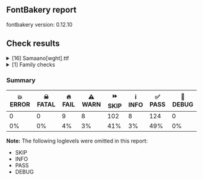 ## FontBakery report

fontbakery version: 0.12.10





## Check results



<details><summary>[16] Samaano[wght].ttf</summary>
<div>
<details>
    <summary>🔥 <b>FAIL</b> Name table records must not have trailing spaces. <a href="https://fontbakery.readthedocs.io/en/stable/fontbakery/checks/universal.html#"></a></summary>
    <div>







* 🔥 **FAIL** <p>Name table record with key = (3, 1, 1033, 10) has trailing spaces that must be removed: 'A Monspace[...]ents only '</p>
 [code: trailing-space]



</div>
</details>

<details>
    <summary>🔥 <b>FAIL</b> Glyph names are all valid? <a href="https://fontbakery.readthedocs.io/en/stable/fontbakery/checks/universal.glyphnames.html#"></a></summary>
    <div>







* 🔥 **FAIL** <p>The following glyph names do not comply with naming conventions: ka-deva</p>
<p>A glyph name must be entirely comprised of characters from the following set: A-Z a-z 0-9 .(period) <em>(underscore). A glyph name must not start with a digit or period. There are a few exceptions such as the special glyph &quot;.notdef&quot;. The glyph names &quot;twocents&quot;, &quot;a1&quot;, and &quot;</em>&quot; are all valid, while &quot;2cents&quot; and &quot;.twocents&quot; are not.</p>
 [code: found-invalid-names]



</div>
</details>

<details>
    <summary>🔥 <b>FAIL</b> Font contains glyphs for whitespace characters? <a href="https://fontbakery.readthedocs.io/en/stable/fontbakery/checks/universal.glyphset.html#"></a></summary>
    <div>







* 🔥 **FAIL** <p>Whitespace glyph missing for codepoint 0x00A0.</p>
 [code: missing-whitespace-glyph-0x00A0]



</div>
</details>

<details>
    <summary>🔥 <b>FAIL</b> Shapes languages in all GF glyphsets. <a href="https://fontbakery.readthedocs.io/en/stable/fontbakery/checks/googlefonts.glyphset.html#"></a></summary>
    <div>







* 🔥 **FAIL** <p>No GF glyphset was found to be supported &gt;80%, so language shaping support couldn't get checked.</p>
 [code: no-glyphset-supported]



</div>
</details>

<details>
    <summary>🔥 <b>FAIL</b> Copyright notices match canonical pattern in fonts <a href="https://fontbakery.readthedocs.io/en/stable/fontbakery/checks/googlefonts.copyright.html#"></a></summary>
    <div>







* 🔥 **FAIL** <p>Name Table entry: Copyright notices should match a pattern similar to:</p>
<p>&quot;Copyright 2020 The Familyname Project Authors (git url)&quot;</p>
<p>But instead we have got:</p>
<p>&quot;Copyright (c) 2024, Samaano Font Authors (<a href="https://github.com/mitradranirban/samaano-fonts">https://github.com/mitradranirban/samaano-fonts</a>)&quot;</p>
 [code: bad-notice-format]



</div>
</details>

<details>
    <summary>🔥 <b>FAIL</b> Check Google Fonts glyph coverage. <a href="https://fontbakery.readthedocs.io/en/stable/fontbakery/checks/googlefonts.glyphset.html#"></a></summary>
    <div>







* 🔥 **FAIL** <p>Missing required codepoints:</p>
<pre><code>- 0x00A0 (NO-BREAK SPACE)


- 0x00A1 (INVERTED EXCLAMATION MARK)


- 0x00A2 (CENT SIGN)


- 0x00A3 (POUND SIGN)


- 0x00A5 (YEN SIGN)


- 0x00A7 (SECTION SIGN)


- 0x00A8 (DIAERESIS)


- 0x00A9 (COPYRIGHT SIGN)


- 0x00AA (FEMININE ORDINAL INDICATOR)


- 0x00AB (LEFT-POINTING DOUBLE ANGLE QUOTATION MARK)


- 0x00AE (REGISTERED SIGN)


- 0x00AF (MACRON)


- 0x00B0 (DEGREE SIGN)


- 0x00B4 (ACUTE ACCENT)


- 0x00B6 (PILCROW SIGN)


- 0x00B7 (MIDDLE DOT)


- 0x00B8 (CEDILLA)


- 0x00BA (MASCULINE ORDINAL INDICATOR)


- 0x00BB (RIGHT-POINTING DOUBLE ANGLE QUOTATION MARK)


- 0x00BF (INVERTED QUESTION MARK)


- 0x00C0 (LATIN CAPITAL LETTER A WITH GRAVE)


- 0x00C1 (LATIN CAPITAL LETTER A WITH ACUTE)


- 0x00C2 (LATIN CAPITAL LETTER A WITH CIRCUMFLEX)


- 0x00C3 (LATIN CAPITAL LETTER A WITH TILDE)


- 0x00C4 (LATIN CAPITAL LETTER A WITH DIAERESIS)


- 0x00C5 (LATIN CAPITAL LETTER A WITH RING ABOVE)


- 0x00C6 (LATIN CAPITAL LETTER AE)


- 0x00C7 (LATIN CAPITAL LETTER C WITH CEDILLA)


- 0x00C8 (LATIN CAPITAL LETTER E WITH GRAVE)


- 0x00C9 (LATIN CAPITAL LETTER E WITH ACUTE)


- 0x00CA (LATIN CAPITAL LETTER E WITH CIRCUMFLEX)


- 0x00CB (LATIN CAPITAL LETTER E WITH DIAERESIS)


- 0x00CC (LATIN CAPITAL LETTER I WITH GRAVE)


- 0x00CD (LATIN CAPITAL LETTER I WITH ACUTE)


- 0x00CE (LATIN CAPITAL LETTER I WITH CIRCUMFLEX)


- 0x00CF (LATIN CAPITAL LETTER I WITH DIAERESIS)


- 0x00D0 (LATIN CAPITAL LETTER ETH)


- 0x00D1 (LATIN CAPITAL LETTER N WITH TILDE)


- 0x00D2 (LATIN CAPITAL LETTER O WITH GRAVE)


- 0x00D3 (LATIN CAPITAL LETTER O WITH ACUTE)


- 0x00D4 (LATIN CAPITAL LETTER O WITH CIRCUMFLEX)


- 0x00D5 (LATIN CAPITAL LETTER O WITH TILDE)


- 0x00D6 (LATIN CAPITAL LETTER O WITH DIAERESIS)


- 0x00D7 (MULTIPLICATION SIGN)


- 0x00D8 (LATIN CAPITAL LETTER O WITH STROKE)


- 0x00D9 (LATIN CAPITAL LETTER U WITH GRAVE)


- 0x00DA (LATIN CAPITAL LETTER U WITH ACUTE)


- 0x00DB (LATIN CAPITAL LETTER U WITH CIRCUMFLEX)


- 0x00DC (LATIN CAPITAL LETTER U WITH DIAERESIS)


- 0x00DD (LATIN CAPITAL LETTER Y WITH ACUTE)


- 0x00DE (LATIN CAPITAL LETTER THORN)


- 0x00DF (LATIN SMALL LETTER SHARP S)


- 0x00E0 (LATIN SMALL LETTER A WITH GRAVE)


- 0x00E1 (LATIN SMALL LETTER A WITH ACUTE)


- 0x00E2 (LATIN SMALL LETTER A WITH CIRCUMFLEX)


- 0x00E3 (LATIN SMALL LETTER A WITH TILDE)


- 0x00E4 (LATIN SMALL LETTER A WITH DIAERESIS)


- 0x00E5 (LATIN SMALL LETTER A WITH RING ABOVE)


- 0x00E6 (LATIN SMALL LETTER AE)


- 0x00E7 (LATIN SMALL LETTER C WITH CEDILLA)


- 0x00E8 (LATIN SMALL LETTER E WITH GRAVE)


- 0x00E9 (LATIN SMALL LETTER E WITH ACUTE)


- 0x00EA (LATIN SMALL LETTER E WITH CIRCUMFLEX)


- 0x00EB (LATIN SMALL LETTER E WITH DIAERESIS)


- 0x00EC (LATIN SMALL LETTER I WITH GRAVE)


- 0x00ED (LATIN SMALL LETTER I WITH ACUTE)


- 0x00EE (LATIN SMALL LETTER I WITH CIRCUMFLEX)


- 0x00EF (LATIN SMALL LETTER I WITH DIAERESIS)


- 0x00F0 (LATIN SMALL LETTER ETH)


- 0x00F1 (LATIN SMALL LETTER N WITH TILDE)


- 0x00F2 (LATIN SMALL LETTER O WITH GRAVE)


- 0x00F3 (LATIN SMALL LETTER O WITH ACUTE)


- 0x00F4 (LATIN SMALL LETTER O WITH CIRCUMFLEX)


- 0x00F5 (LATIN SMALL LETTER O WITH TILDE)


- 0x00F6 (LATIN SMALL LETTER O WITH DIAERESIS)


- 0x00F7 (DIVISION SIGN)


- 0x00F8 (LATIN SMALL LETTER O WITH STROKE)


- 0x00F9 (LATIN SMALL LETTER U WITH GRAVE)


- 0x00FA (LATIN SMALL LETTER U WITH ACUTE)


- 0x00FB (LATIN SMALL LETTER U WITH CIRCUMFLEX)


- 0x00FC (LATIN SMALL LETTER U WITH DIAERESIS)


- 0x00FD (LATIN SMALL LETTER Y WITH ACUTE)


- 0x00FE (LATIN SMALL LETTER THORN)


- 0x00FF (LATIN SMALL LETTER Y WITH DIAERESIS)


- 0x0100 (LATIN CAPITAL LETTER A WITH MACRON)


- 0x0101 (LATIN SMALL LETTER A WITH MACRON)


- 0x0102 (LATIN CAPITAL LETTER A WITH BREVE)


- 0x0103 (LATIN SMALL LETTER A WITH BREVE)


- 0x0104 (LATIN CAPITAL LETTER A WITH OGONEK)


- 0x0105 (LATIN SMALL LETTER A WITH OGONEK)


- 0x0106 (LATIN CAPITAL LETTER C WITH ACUTE)


- 0x0107 (LATIN SMALL LETTER C WITH ACUTE)


- 0x010A (LATIN CAPITAL LETTER C WITH DOT ABOVE)


- 0x010B (LATIN SMALL LETTER C WITH DOT ABOVE)


- 0x010C (LATIN CAPITAL LETTER C WITH CARON)


- 0x010D (LATIN SMALL LETTER C WITH CARON)


- 0x010E (LATIN CAPITAL LETTER D WITH CARON)


- 0x010F (LATIN SMALL LETTER D WITH CARON)


- 0x0110 (LATIN CAPITAL LETTER D WITH STROKE)


- 0x0111 (LATIN SMALL LETTER D WITH STROKE)


- 0x0112 (LATIN CAPITAL LETTER E WITH MACRON)


- 0x0113 (LATIN SMALL LETTER E WITH MACRON)


- 0x0116 (LATIN CAPITAL LETTER E WITH DOT ABOVE)


- 0x0117 (LATIN SMALL LETTER E WITH DOT ABOVE)


- 0x0118 (LATIN CAPITAL LETTER E WITH OGONEK)


- 0x0119 (LATIN SMALL LETTER E WITH OGONEK)


- 0x011A (LATIN CAPITAL LETTER E WITH CARON)


- 0x011B (LATIN SMALL LETTER E WITH CARON)


- 0x011E (LATIN CAPITAL LETTER G WITH BREVE)


- 0x011F (LATIN SMALL LETTER G WITH BREVE)


- 0x0120 (LATIN CAPITAL LETTER G WITH DOT ABOVE)


- 0x0121 (LATIN SMALL LETTER G WITH DOT ABOVE)


- 0x0122 (LATIN CAPITAL LETTER G WITH CEDILLA)


- 0x0123 (LATIN SMALL LETTER G WITH CEDILLA)


- 0x0126 (LATIN CAPITAL LETTER H WITH STROKE)


- 0x0127 (LATIN SMALL LETTER H WITH STROKE)


- 0x012A (LATIN CAPITAL LETTER I WITH MACRON)


- 0x012B (LATIN SMALL LETTER I WITH MACRON)


- 0x012E (LATIN CAPITAL LETTER I WITH OGONEK)


- 0x012F (LATIN SMALL LETTER I WITH OGONEK)


- 0x0130 (LATIN CAPITAL LETTER I WITH DOT ABOVE)


- 0x0131 (LATIN SMALL LETTER DOTLESS I)


- 0x0136 (LATIN CAPITAL LETTER K WITH CEDILLA)


- 0x0137 (LATIN SMALL LETTER K WITH CEDILLA)


- 0x0139 (LATIN CAPITAL LETTER L WITH ACUTE)


- 0x013A (LATIN SMALL LETTER L WITH ACUTE)


- 0x013B (LATIN CAPITAL LETTER L WITH CEDILLA)


- 0x013C (LATIN SMALL LETTER L WITH CEDILLA)


- 0x013D (LATIN CAPITAL LETTER L WITH CARON)


- 0x013E (LATIN SMALL LETTER L WITH CARON)


- 0x0141 (LATIN CAPITAL LETTER L WITH STROKE)


- 0x0142 (LATIN SMALL LETTER L WITH STROKE)


- 0x0143 (LATIN CAPITAL LETTER N WITH ACUTE)


- 0x0144 (LATIN SMALL LETTER N WITH ACUTE)


- 0x0145 (LATIN CAPITAL LETTER N WITH CEDILLA)


- 0x0146 (LATIN SMALL LETTER N WITH CEDILLA)


- 0x0147 (LATIN CAPITAL LETTER N WITH CARON)


- 0x0148 (LATIN SMALL LETTER N WITH CARON)


- 0x0150 (LATIN CAPITAL LETTER O WITH DOUBLE ACUTE)


- 0x0151 (LATIN SMALL LETTER O WITH DOUBLE ACUTE)


- 0x0152 (LATIN CAPITAL LIGATURE OE)


- 0x0153 (LATIN SMALL LIGATURE OE)


- 0x0154 (LATIN CAPITAL LETTER R WITH ACUTE)


- 0x0155 (LATIN SMALL LETTER R WITH ACUTE)


- 0x0158 (LATIN CAPITAL LETTER R WITH CARON)


- 0x0159 (LATIN SMALL LETTER R WITH CARON)


- 0x015A (LATIN CAPITAL LETTER S WITH ACUTE)


- 0x015B (LATIN SMALL LETTER S WITH ACUTE)


- 0x015E (LATIN CAPITAL LETTER S WITH CEDILLA)


- 0x015F (LATIN SMALL LETTER S WITH CEDILLA)


- 0x0160 (LATIN CAPITAL LETTER S WITH CARON)


- 0x0161 (LATIN SMALL LETTER S WITH CARON)


- 0x0164 (LATIN CAPITAL LETTER T WITH CARON)


- 0x0165 (LATIN SMALL LETTER T WITH CARON)


- 0x016A (LATIN CAPITAL LETTER U WITH MACRON)


- 0x016B (LATIN SMALL LETTER U WITH MACRON)


- 0x016E (LATIN CAPITAL LETTER U WITH RING ABOVE)


- 0x016F (LATIN SMALL LETTER U WITH RING ABOVE)


- 0x0170 (LATIN CAPITAL LETTER U WITH DOUBLE ACUTE)


- 0x0171 (LATIN SMALL LETTER U WITH DOUBLE ACUTE)


- 0x0172 (LATIN CAPITAL LETTER U WITH OGONEK)


- 0x0173 (LATIN SMALL LETTER U WITH OGONEK)


- 0x0174 (LATIN CAPITAL LETTER W WITH CIRCUMFLEX)


- 0x0175 (LATIN SMALL LETTER W WITH CIRCUMFLEX)


- 0x0176 (LATIN CAPITAL LETTER Y WITH CIRCUMFLEX)


- 0x0177 (LATIN SMALL LETTER Y WITH CIRCUMFLEX)


- 0x0178 (LATIN CAPITAL LETTER Y WITH DIAERESIS)


- 0x0179 (LATIN CAPITAL LETTER Z WITH ACUTE)


- 0x017A (LATIN SMALL LETTER Z WITH ACUTE)


- 0x017B (LATIN CAPITAL LETTER Z WITH DOT ABOVE)


- 0x017C (LATIN SMALL LETTER Z WITH DOT ABOVE)


- 0x017D (LATIN CAPITAL LETTER Z WITH CARON)


- 0x017E (LATIN SMALL LETTER Z WITH CARON)


- 0x0218 (LATIN CAPITAL LETTER S WITH COMMA BELOW)


- 0x0219 (LATIN SMALL LETTER S WITH COMMA BELOW)


- 0x021A (LATIN CAPITAL LETTER T WITH COMMA BELOW)


- 0x021B (LATIN SMALL LETTER T WITH COMMA BELOW)


- 0x0237 (LATIN SMALL LETTER DOTLESS J)


- 0x02C6 (MODIFIER LETTER CIRCUMFLEX ACCENT)


- 0x02C7 (CARON)


- 0x02D8 (BREVE)


- 0x02D9 (DOT ABOVE)


- 0x02DA (RING ABOVE)


- 0x02DB (OGONEK)


- 0x02DC (SMALL TILDE)


- 0x02DD (DOUBLE ACUTE ACCENT)


- 0x0300 (COMBINING GRAVE ACCENT)


- 0x0301 (COMBINING ACUTE ACCENT)


- 0x0302 (COMBINING CIRCUMFLEX ACCENT)


- 0x0303 (COMBINING TILDE)


- 0x0304 (COMBINING MACRON)


- 0x0306 (COMBINING BREVE)


- 0x0307 (COMBINING DOT ABOVE)


- 0x0308 (COMBINING DIAERESIS)


- 0x030A (COMBINING RING ABOVE)


- 0x030B (COMBINING DOUBLE ACUTE ACCENT)


- 0x030C (COMBINING CARON)


- 0x0326 (COMBINING COMMA BELOW)


- 0x0327 (COMBINING CEDILLA)


- 0x0328 (COMBINING OGONEK)


- 0x1E80 (LATIN CAPITAL LETTER W WITH GRAVE)


- 0x1E81 (LATIN SMALL LETTER W WITH GRAVE)


- 0x1E82 (LATIN CAPITAL LETTER W WITH ACUTE)


- 0x1E83 (LATIN SMALL LETTER W WITH ACUTE)


- 0x1E84 (LATIN CAPITAL LETTER W WITH DIAERESIS)


- 0x1E85 (LATIN SMALL LETTER W WITH DIAERESIS)


- 0x1E9E (LATIN CAPITAL LETTER SHARP S)


- 0x1EF2 (LATIN CAPITAL LETTER Y WITH GRAVE)


- 0x1EF3 (LATIN SMALL LETTER Y WITH GRAVE)


- 0x2013 (EN DASH)


- 0x2014 (EM DASH)


- 0x2018 (LEFT SINGLE QUOTATION MARK)


- 0x2019 (RIGHT SINGLE QUOTATION MARK)


- 0x201A (SINGLE LOW-9 QUOTATION MARK)


- 0x201C (LEFT DOUBLE QUOTATION MARK)


- 0x201D (RIGHT DOUBLE QUOTATION MARK)


- 0x201E (DOUBLE LOW-9 QUOTATION MARK)


- 0x2022 (BULLET)


- 0x2026 (HORIZONTAL ELLIPSIS)


- 0x2039 (SINGLE LEFT-POINTING ANGLE QUOTATION MARK)


- 0x203A (SINGLE RIGHT-POINTING ANGLE QUOTATION MARK)


- 0x20AC (EURO SIGN)


- 0x2122 (TRADE MARK SIGN)


- 0x2212 (MINUS SIGN)
</code></pre>
 [code: missing-codepoints]



</div>
</details>

<details>
    <summary>🔥 <b>FAIL</b> Version format is correct in 'name' table? <a href="https://fontbakery.readthedocs.io/en/stable/fontbakery/checks/googlefonts.name.html#"></a></summary>
    <div>







* 🔥 **FAIL** <p>The NameID.VERSION_STRING (nameID=5) value must follow the pattern &quot;Version X.Y&quot; with X.Y greater than or equal to 1.000. Current version string is: &quot;Version 0.001&quot;</p>
 [code: bad-version-strings]



</div>
</details>

<details>
    <summary>🔥 <b>FAIL</b> Check font follows the Google Fonts vertical metric schema <a href="https://fontbakery.readthedocs.io/en/stable/fontbakery/checks/googlefonts.vmetrics.html#"></a></summary>
    <div>







* 🔥 **FAIL** <p>The sum of hhea.ascender + abs(hhea.descender) + hhea.lineGap is 2048 when it should be at least 2457</p>
 [code: bad-hhea-range]



</div>
</details>

<details>
    <summary>⚠️ <b>WARN</b> Does GPOS table have kerning information? This check skips monospaced fonts as defined by post.isFixedPitch value <a href="https://fontbakery.readthedocs.io/en/stable/fontbakery/checks/opentype.gpos.html#"></a></summary>
    <div>







* ⚠️ **WARN** <p>GPOS table lacks kerning information.</p>
 [code: lacks-kern-info]



</div>
</details>

<details>
    <summary>⚠️ <b>WARN</b> Detect any interpolation issues in the font. <a href="https://fontbakery.readthedocs.io/en/stable/fontbakery/checks/universal.html#"></a></summary>
    <div>







* ⚠️ **WARN** <p>Interpolation issues were found in the font:</p>
<pre><code>- Contour 0 start point differs in glyph 'braceright' between location wght=100 and location wght=900

- Contour 1 start point differs in glyph 'braceright' between location wght=100 and location wght=900

- Contour 2 start point differs in glyph 'braceright' between location wght=100 and location wght=900

- Contour 3 start point differs in glyph 'braceright' between location wght=100 and location wght=900

- Contour 4 start point differs in glyph 'braceright' between location wght=100 and location wght=900

- Contour 5 start point differs in glyph 'braceright' between location wght=100 and location wght=900
</code></pre>
 [code: interpolation-issues]



</div>
</details>

<details>
    <summary>⚠️ <b>WARN</b> Validate size, and resolution of article images, and ensure article page has minimum length and includes visual assets. <a href="https://fontbakery.readthedocs.io/en/stable/fontbakery/checks/googlefonts.article.html#"></a></summary>
    <div>







* ⚠️ **WARN** <p>Family metadata at fonts/variable does not have an article.</p>
 [code: lacks-article]



</div>
</details>

<details>
    <summary>⚠️ <b>WARN</b> Check for codepoints not covered by METADATA subsets. <a href="https://fontbakery.readthedocs.io/en/stable/fontbakery/checks/googlefonts.subsets.html#"></a></summary>
    <div>







* ⚠️ **WARN** <p>The following codepoints supported by the font are not covered by
any subsets defined in the font's metadata file, and will never
be served. You can solve this by either manually adding additional
subset declarations to METADATA.pb, or by editing the glyphset
definitions.</p>
<ul>
<li>U+0020 SPACE: try adding one of: kaithi, elbasan, tagalog, thai, soyombo, sogdian, latin, rejang, old-permic, gujarati, cyrillic, lycian, malayalam, toto, nandinagari, ottoman-siyaq-numbers, elymaic, hebrew, nushu, anatolian-hieroglyphs, canadian-aboriginal, manichaean, medefaidrin, tai-tham, linear-a, signwriting, warang-citi, hanunoo, mandaic, old-hungarian, dogra, old-persian, saurashtra, chinese-hongkong, japanese, pahawh-hmong, bassa-vah, tifinagh, nag-mundari, kharoshthi, runic, linear-b, duployan, kana-extended, mende-kikakui, limbu, vithkuqi, sora-sompeng, shavian, balinese, sinhala, gunjala-gondi, tagbanwa, meroitic-cursive, cyrillic-ext, telugu, georgian, chakma, ethiopic, meroitic, kannada, symbols, khojki, hatran, new-tai-lue, syriac, meroitic-hieroglyphs, ahom, coptic, dives-akuru, old-south-arabian, buginese, osage, old-north-arabian, imperial-aramaic, znamenny, kayah-li, takri, deseret, inscriptional-pahlavi, kawi, ogham, lepcha, cham, javanese, caucasian-albanian, lao, newa, devanagari, bhaiksuki, yi, nabataean, psalter-pahlavi, carian, meetei-mayek, sharada, cuneiform, tai-viet, avestan, masaram-gondi, phoenician, khitan-small-script, tirhuta, greek, egyptian-hieroglyphs, indic-siyaq-numbers, cypriot, batak, armenian, tangsa, inscriptional-parthian, greek-ext, korean, brahmi, thaana, gothic, palmyrene, modi, chorasmian, osmanya, siddham, mayan-numerals, miao, wancho, nko, cherokee, myanmar, zanabazar-square, arabic, ugaritic, oriya, buhid, latin-ext, lydian, syloti-nagri, multani, vai, mro, sundanese, old-sogdian, old-uyghur, grantha, cypro-minoan, tibetan, bengali, khudawadi, vietnamese, adlam, marchen, gurmukhi, mongolian, tamil, bamum, chinese-simplified, glagolitic, hanifi-rohingya, tamil-supplement, math, music, makasar, pau-cin-hau, nyiakeng-puachue-hmong, mahajani, braille, yezidi, ol-chiki, chinese-traditional, tai-le, old-turkic, lisu, samaritan, tangut, phags-pa, old-italic</li>
<li>U+0021 EXCLAMATION MARK: try adding one of: latin, adlam, cham, thaana, mongolian, syriac, gunjala-gondi, math, masaram-gondi</li>
<li>U+0022 QUOTATION MARK: try adding one of: latin, wancho, adlam, cham, mongolian, math, masaram-gondi</li>
<li>U+0023 NUMBER SIGN: try adding one of: adlam, math, latin, symbols</li>
<li>U+0024 DOLLAR SIGN: try adding one of: adlam, math, latin</li>
<li>U+0025 PERCENT SIGN: try adding one of: latin, adlam, gunjala-gondi, math, masaram-gondi</li>
<li>U+0026 AMPERSAND: try adding one of: adlam, math, latin</li>
<li>U+0027 APOSTROPHE: try adding one of: latin, wancho, adlam, cham, warang-citi, gunjala-gondi, math, masaram-gondi</li>
<li>U+0028 LEFT PARENTHESIS: try adding one of: latin, wancho, adlam, cham, thaana, mongolian, syriac, gunjala-gondi, math, masaram-gondi</li>
<li>U+0029 RIGHT PARENTHESIS: try adding one of: latin, wancho, adlam, cham, thaana, mongolian, syriac, gunjala-gondi, math, masaram-gondi</li>
<li>U+002A ASTERISK: try adding one of: latin, adlam, symbols, syriac, gunjala-gondi, math, masaram-gondi</li>
<li>U+002B PLUS SIGN: try adding one of: latin, adlam, syriac, gunjala-gondi, math, masaram-gondi</li>
<li>U+002C COMMA: try adding one of: latin, wancho, adlam, cham, thaana, nushu, gunjala-gondi, math, coptic, masaram-gondi</li>
<li>U+002D HYPHEN-MINUS: try adding one of: kaithi, kharoshthi, sundanese, sora-sompeng, gunjala-gondi, masaram-gondi, latin, adlam, mongolian, syriac, hebrew, nushu, armenian, coptic, kayah-li, math, wancho, cham, lisu</li>
<li>U+002E FULL STOP: try adding one of: latin, math, wancho, adlam, cham, thaana, syriac, nushu, gunjala-gondi, avestan, coptic, masaram-gondi</li>
<li>U+002F SOLIDUS: try adding one of: latin, wancho, adlam, cham, syriac, gunjala-gondi, math, masaram-gondi</li>
<li>U+0030 DIGIT ZERO: try adding one of: nushu, math, latin, symbols</li>
<li>U+0031 DIGIT ONE: try adding one of: nushu, math, latin, symbols</li>
<li>U+0032 DIGIT TWO: try adding one of: nushu, math, latin, symbols</li>
<li>U+0033 DIGIT THREE: try adding one of: nushu, math, latin, symbols</li>
<li>U+0034 DIGIT FOUR: try adding one of: nushu, math, latin, symbols</li>
<li>U+0035 DIGIT FIVE: try adding one of: nushu, math, latin, symbols</li>
<li>U+0036 DIGIT SIX: try adding one of: nushu, math, latin, symbols</li>
<li>U+0037 DIGIT SEVEN: try adding one of: nushu, math, latin, symbols</li>
<li>U+0038 DIGIT EIGHT: try adding one of: nushu, math, latin, symbols</li>
<li>U+0039 DIGIT NINE: try adding one of: nushu, math, latin, symbols</li>
<li>U+003A COLON: try adding one of: latin, meroitic, adlam, cham, thaana, syriac, gunjala-gondi, math, coptic, masaram-gondi</li>
<li>U+003B SEMICOLON: try adding one of: latin, adlam, cham, thaana, math, coptic, masaram-gondi</li>
<li>U+003C LESS-THAN SIGN: try adding one of: latin, adlam, gunjala-gondi, math, masaram-gondi</li>
<li>U+003D EQUALS SIGN: try adding one of: latin, adlam, syriac, gunjala-gondi, math, masaram-gondi</li>
<li>U+003E GREATER-THAN SIGN: try adding one of: latin, adlam, gunjala-gondi, math, masaram-gondi</li>
<li>U+003F QUESTION MARK: try adding one of: latin, adlam, cham, mongolian, balinese, gunjala-gondi, math, masaram-gondi</li>
<li>U+0040 COMMERCIAL AT: try adding one of: adlam, math, latin</li>
<li>U+0041 LATIN CAPITAL LETTER A: try adding one of: nushu, math, latin, symbols</li>
<li>U+0042 LATIN CAPITAL LETTER B: try adding one of: nushu, math, latin, symbols</li>
<li>U+0043 LATIN CAPITAL LETTER C: try adding one of: nushu, math, latin, symbols</li>
<li>U+0044 LATIN CAPITAL LETTER D: try adding one of: nushu, math, latin, symbols</li>
<li>U+0045 LATIN CAPITAL LETTER E: try adding one of: nushu, math, latin, symbols</li>
<li>U+0046 LATIN CAPITAL LETTER F: try adding one of: nushu, math, latin, symbols</li>
<li>U+0047 LATIN CAPITAL LETTER G: try adding one of: nushu, math, latin, symbols</li>
<li>U+0048 LATIN CAPITAL LETTER H: try adding one of: nushu, math, latin, symbols</li>
<li>U+0049 LATIN CAPITAL LETTER I: try adding one of: nushu, math, latin, symbols</li>
<li>U+004A LATIN CAPITAL LETTER J: try adding one of: nushu, math, latin, symbols</li>
<li>U+004B LATIN CAPITAL LETTER K: try adding one of: nushu, math, latin, symbols</li>
<li>U+004C LATIN CAPITAL LETTER L: try adding one of: nushu, math, latin, symbols</li>
<li>U+004D LATIN CAPITAL LETTER M: try adding one of: nushu, math, latin, symbols</li>
<li>U+004E LATIN CAPITAL LETTER N: try adding one of: nushu, math, latin, symbols</li>
<li>U+004F LATIN CAPITAL LETTER O: try adding one of: nushu, math, latin, symbols</li>
<li>U+0050 LATIN CAPITAL LETTER P: try adding one of: nushu, math, latin, symbols</li>
<li>U+0051 LATIN CAPITAL LETTER Q: try adding one of: nushu, math, latin, symbols</li>
<li>U+0052 LATIN CAPITAL LETTER R: try adding one of: nushu, math, latin, symbols</li>
<li>U+0053 LATIN CAPITAL LETTER S: try adding one of: nushu, math, latin, symbols</li>
<li>U+0054 LATIN CAPITAL LETTER T: try adding one of: nushu, math, latin, symbols</li>
<li>U+0055 LATIN CAPITAL LETTER U: try adding one of: nushu, math, latin, symbols</li>
<li>U+0056 LATIN CAPITAL LETTER V: try adding one of: nushu, math, latin, symbols</li>
<li>U+0057 LATIN CAPITAL LETTER W: try adding one of: nushu, math, latin, symbols</li>
<li>U+0058 LATIN CAPITAL LETTER X: try adding one of: nushu, math, latin, symbols</li>
<li>U+0059 LATIN CAPITAL LETTER Y: try adding one of: nushu, math, latin, symbols</li>
<li>U+005A LATIN CAPITAL LETTER Z: try adding one of: nushu, math, latin, symbols</li>
<li>U+005B LEFT SQUARE BRACKET: try adding one of: latin, wancho, adlam, syriac, math</li>
<li>U+005C REVERSE SOLIDUS: try adding one of: latin, wancho, adlam, syriac, math</li>
<li>U+005D RIGHT SQUARE BRACKET: try adding one of: latin, wancho, adlam, syriac, math</li>
<li>U+005E CIRCUMFLEX ACCENT: try adding one of: adlam, math, latin</li>
<li>U+005F LOW LINE: try adding one of: adlam, math, latin</li>
<li>U+0060 GRAVE ACCENT: try adding one of: math, latin</li>
<li>U+0061 LATIN SMALL LETTER A: try adding one of: nushu, math, latin, symbols</li>
<li>U+0062 LATIN SMALL LETTER B: try adding one of: nushu, math, latin, symbols</li>
<li>U+0063 LATIN SMALL LETTER C: try adding one of: nushu, math, latin, symbols</li>
<li>U+0064 LATIN SMALL LETTER D: try adding one of: nushu, math, latin, symbols</li>
<li>U+0065 LATIN SMALL LETTER E: try adding one of: nushu, math, latin, symbols</li>
<li>U+0066 LATIN SMALL LETTER F: try adding one of: nushu, math, latin, symbols</li>
<li>U+0067 LATIN SMALL LETTER G: try adding one of: nushu, math, latin, symbols</li>
<li>U+0068 LATIN SMALL LETTER H: try adding one of: nushu, math, latin, symbols</li>
<li>U+0069 LATIN SMALL LETTER I: try adding one of: nushu, math, latin, symbols</li>
<li>U+006A LATIN SMALL LETTER J: try adding one of: nushu, math, latin, symbols</li>
<li>U+006B LATIN SMALL LETTER K: try adding one of: nushu, math, latin, symbols</li>
<li>U+006C LATIN SMALL LETTER L: try adding one of: nushu, math, latin, symbols</li>
<li>U+006D LATIN SMALL LETTER M: try adding one of: nushu, math, latin, symbols</li>
<li>U+006E LATIN SMALL LETTER N: try adding one of: nushu, math, latin, symbols</li>
<li>U+006F LATIN SMALL LETTER O: try adding one of: nushu, math, latin, symbols</li>
<li>U+0070 LATIN SMALL LETTER P: try adding one of: nushu, math, latin, symbols</li>
<li>U+0071 LATIN SMALL LETTER Q: try adding one of: nushu, math, latin, symbols</li>
<li>U+0072 LATIN SMALL LETTER R: try adding one of: nushu, math, latin, symbols</li>
<li>U+0073 LATIN SMALL LETTER S: try adding one of: nushu, math, latin, symbols</li>
<li>U+0074 LATIN SMALL LETTER T: try adding one of: nushu, math, latin, symbols</li>
<li>U+0075 LATIN SMALL LETTER U: try adding one of: nushu, math, latin, symbols</li>
<li>U+0076 LATIN SMALL LETTER V: try adding one of: nushu, math, latin, symbols</li>
<li>U+0077 LATIN SMALL LETTER W: try adding one of: nushu, math, latin, symbols</li>
<li>U+0078 LATIN SMALL LETTER X: try adding one of: nushu, math, latin, symbols</li>
<li>U+0079 LATIN SMALL LETTER Y: try adding one of: nushu, math, latin, symbols</li>
<li>U+007A LATIN SMALL LETTER Z: try adding one of: nushu, math, latin, symbols</li>
<li>U+007B LEFT CURLY BRACKET: try adding one of: wancho, adlam, math, latin</li>
<li>U+007C VERTICAL LINE: try adding one of: adlam, math, latin</li>
<li>U+007D RIGHT CURLY BRACKET: try adding one of: wancho, adlam, math, latin</li>
<li>U+007E TILDE: try adding one of: math, latin</li>
<li>U+0915 DEVANAGARI LETTER KA: try adding devanagari</li>
</ul>
<p>Or you can add the above codepoints to one of the subsets supported by the font:</p>
 [code: unreachable-subsetting]



</div>
</details>

<details>
    <summary>⚠️ <b>WARN</b> Check the direction of the outermost contour in each glyph <a href="https://fontbakery.readthedocs.io/en/stable/fontbakery/checks/outline.html#"></a></summary>
    <div>







* ⚠️ **WARN** <p>The following glyphs have a counter-clockwise outer contour:</p>
<pre><code>* .notdef has a counter-clockwise outer contour

* C (U+0043) has a counter-clockwise outer contour

* C (U+0043) has a counter-clockwise outer contour

* C (U+0043) has a counter-clockwise outer contour

* X (U+0058) has a counter-clockwise outer contour

* eight (U+0038) has a counter-clockwise outer contour

* eight (U+0038) has a counter-clockwise outer contour

* eight (U+0038) has a counter-clockwise outer contour

* eight (U+0038) has a counter-clockwise outer contour

* eight (U+0038) has a counter-clockwise outer contour

* eight (U+0038) has a counter-clockwise outer contour

* eight (U+0038) has a counter-clockwise outer contour

* five (U+0035) has a counter-clockwise outer contour

* five (U+0035) has a counter-clockwise outer contour

* five (U+0035) has a counter-clockwise outer contour

* five (U+0035) has a counter-clockwise outer contour

* five (U+0035) has a counter-clockwise outer contour

* four (U+0034) has a counter-clockwise outer contour

* four (U+0034) has a counter-clockwise outer contour

* four (U+0034) has a counter-clockwise outer contour

* four (U+0034) has a counter-clockwise outer contour

* nine (U+0039) has a counter-clockwise outer contour

* nine (U+0039) has a counter-clockwise outer contour

* nine (U+0039) has a counter-clockwise outer contour

* nine (U+0039) has a counter-clockwise outer contour

* nine (U+0039) has a counter-clockwise outer contour

* nine (U+0039) has a counter-clockwise outer contour

* one (U+0031) has a counter-clockwise outer contour

* one (U+0031) has a counter-clockwise outer contour

* parenright (U+0029) has a counter-clockwise outer contour

* parenright (U+0029) has a counter-clockwise outer contour

* parenright (U+0029) has a counter-clockwise outer contour

* seven (U+0037) has a counter-clockwise outer contour

* seven (U+0037) has a counter-clockwise outer contour

* seven (U+0037) has a counter-clockwise outer contour

* six (U+0036) has a counter-clockwise outer contour

* six (U+0036) has a counter-clockwise outer contour

* six (U+0036) has a counter-clockwise outer contour

* six (U+0036) has a counter-clockwise outer contour

* six (U+0036) has a counter-clockwise outer contour

* six (U+0036) has a counter-clockwise outer contour

* three (U+0033) has a counter-clockwise outer contour

* three (U+0033) has a counter-clockwise outer contour

* three (U+0033) has a counter-clockwise outer contour

* three (U+0033) has a counter-clockwise outer contour

* three (U+0033) has a counter-clockwise outer contour

* two (U+0032) has a counter-clockwise outer contour

* two (U+0032) has a counter-clockwise outer contour

* two (U+0032) has a counter-clockwise outer contour

* two (U+0032) has a counter-clockwise outer contour

* two (U+0032) has a counter-clockwise outer contour

* x (U+0078) has a counter-clockwise outer contour

* zero (U+0030) has a counter-clockwise outer contour

* zero (U+0030) has a counter-clockwise outer contour

* zero (U+0030) has a counter-clockwise outer contour

* zero (U+0030) has a counter-clockwise outer contour

* zero (U+0030) has a counter-clockwise outer contour

* zero (U+0030) has a counter-clockwise outer contour
</code></pre>
 [code: ccw-outer-contour]



</div>
</details>

<details>
    <summary>⚠️ <b>WARN</b> Ensure variable fonts include an avar table. <a href="https://fontbakery.readthedocs.io/en/stable/fontbakery/checks/googlefonts.varfont.html#"></a></summary>
    <div>







* ⚠️ **WARN** <p>This variable font does not have an avar table.</p>
 [code: missing-avar]



</div>
</details>

<details>
    <summary>⚠️ <b>WARN</b> Ensure fonts have ScriptLangTags declared on the 'meta' table. <a href="https://fontbakery.readthedocs.io/en/stable/fontbakery/checks/googlefonts.meta.html#"></a></summary>
    <div>







* ⚠️ **WARN** <p>This font file does not have a 'meta' table.</p>
 [code: lacks-meta-table]



</div>
</details>

<details>
    <summary>⚠️ <b>WARN</b> Checking OS/2 achVendID. <a href="https://fontbakery.readthedocs.io/en/stable/fontbakery/checks/googlefonts.os2.html#"></a></summary>
    <div>







* ⚠️ **WARN** <p>OS/2 VendorID value 'anir' is not yet recognized. If you registered it recently, then it's safe to ignore this warning message. Otherwise, you should set it to your own unique 4 character code, and register it with Microsoft at <a href="https://www.microsoft.com/typography/links/vendorlist.aspx">https://www.microsoft.com/typography/links/vendorlist.aspx</a></p>
 [code: unknown]



</div>
</details>
</div>
</details>

<details><summary>[1] Family checks</summary>
<div>
<details>
    <summary>🔥 <b>FAIL</b> OS/2.fsSelection bit 7 (USE_TYPO_METRICS) is set in all fonts. <a href="https://fontbakery.readthedocs.io/en/stable/fontbakery/checks/googlefonts.os2.html#"></a></summary>
    <div>







* 🔥 **FAIL** <p>OS/2.fsSelection bit 7 (USE_TYPO_METRICS) wasNOT set in the following fonts: ['fonts/variable/Samaano[wght].ttf'].</p>
 [code: missing-os2-fsselection-bit7]



</div>
</details>
</div>
</details>




### Summary

| 💥 ERROR | ☠ FATAL | 🔥 FAIL | ⚠️ WARN | ⏩ SKIP | ℹ️ INFO | ✅ PASS | 🔎 DEBUG | 
| ---|---|---|---|---|---|---|---|
| 0 | 0 | 9 | 8 | 102 | 8 | 124 | 0 | 
| 0% | 0% | 4% | 3% | 41% | 3% | 49% | 0% | 



**Note:** The following loglevels were omitted in this report:


* SKIP
* INFO
* PASS
* DEBUG
